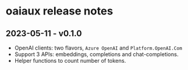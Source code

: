 # oaiaux release notes

## 2023-05-11 - v0.1.0

- OpenAI clients: two flavors, `Azure OpenAI` and `Platform.OpenAI.Com`
- Support 3 APIs: embeddings, completions and chat-completions.
- Helper functions to count number of tokens.
